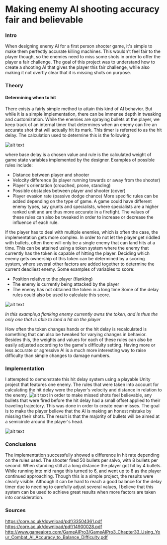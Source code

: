 # Making enemy AI shooting accuracy fair and believable
### Intro

When designing enemy AI for a first person shooter game, it's simple to make them perfectly accurate killing machines. This wouldn't feel fair to the player though, so the enemies need to miss some shots in order to offer the player a fair challenge. The goal of this project was to understand how to create a shooting AI that gives the player this fair challenge, while also making it not overtly clear that it is missing shots on purpose.
### Theory
#### Determining when to hit
There exists a fairly simple method to attain this kind of AI behavior. But while it is a simple implementation, there can be immense depth in tweaking and customization.
While the enemies are spraying bullets at the player, we keep track of an internal timer that determines when an enemy can fire an accurate shot that will actually hit its mark.
This timer is referred to as the hit delay. The calculation used to determine this is the following:

![alt text](https://i.gyazo.com/2672cd8fe7d5eb637ea7f034ae97a3c1.png)

where base delay is a chosen value and rule is the calculated weight of game state variables implemented by the designer.
Examples of possible rules include:
- Distance between player and shooter
- Velocity difference (is player running towards or away from the shooter)
- Player's orientation (crouched, prone, standing)
- Possible obstacles between player and shooter (cover)
- Player evasion rate (passive dodge chance)
More specific rules can be added depending on the type of game. A game could have different enemy types, say grunts and specialists, where specialists are a higher ranked unit and are thus more accurate in a firefight. The values of these rules can also be tweaked in order to increase or decrease the influence of each rule.

If the player has to deal with multiple enemies, which is often the case, the implementation gets more complex. In order to not let the player get riddled with bullets, often there will only be a single enemy that can land hits at a time. This can be attained using a token system where the enemy that currently has the token is capable of hitting the player. Deciding which enemy gets ownership of this token can be determined by a scoring system, where several other factors are added together to determine the current deadliest enemy. Some examples of variables to score:
- Position relative to the player (flanking)
- The enemy is currently being attacked by the player
- The enemy has not obtained the token in a long time
Some of the delay rules could also be used to calculate this score.

![alt text](https://i.gyazo.com/2459f69cf92a7d9586b85d75580518b5.png)

*In this example,a flanking enemy currently owns the token, and is thus the only one that is able to land a hit on the player*

How often the token changes hands or the hit delay is recalculated is something that can also be tweaked for varying changes in behavior.
Besides this, the weights and values for each of these rules can also be easily adjusted according to the game's difficulty setting. Having more or less accurate or agressive AI is a much more interesting way to raise difficulty than simple changes to damage numbers.
### Implementation
I attempted to demonstrate this hit delay system using a playable Unity project that features one enemy. The rules that were taken into account for calculating the hit delay were the player's velocity and distance in relation to the enemy.
![alt text](https://i.gyazo.com/6210f63e13c1af1dcea302bd2b7671ba.png)
In order to make missed shots feel believable, any bullets that were fired before the hit delay had a small offset applied to their traveling trajectory. This was done in order to create near-misses. The goal is to make the player believe that the AI is making an honest mistake by missing their shots. The result is that the majority of bullets will be aimed at a semicircle around the player's head.

![alt text](https://i.gyazo.com/a206c7a459db9e00842afd09535a64bd.png)

### Conclusions
The implementation successfully showed a difference in hit rate depending on the rules used. The shooter fired 50 bullets per salvo, with 8 bullets per second. When standing still at a long distance the player got hit by 4 bullets. While running into mid range this turned to 6, and went up to 8 as the player continued approaching. Though this is a simple project, the results were clearly visible. Although it can be hard to reach a good balance for the delay timer due to needing to carefully adjust several values, I believe that this system can be used to achieve great results when more factors are taken into consideration.
### Sources
https://core.ac.uk/download/pdf/33504361.pdf
https://core.ac.uk/download/pdf/14900028.pdf
http://www.gameaipro.com/GameAIPro3/GameAIPro3_Chapter33_Using_Your_Combat_AI_Accuracy_to_Balance_Difficulty.pdf
